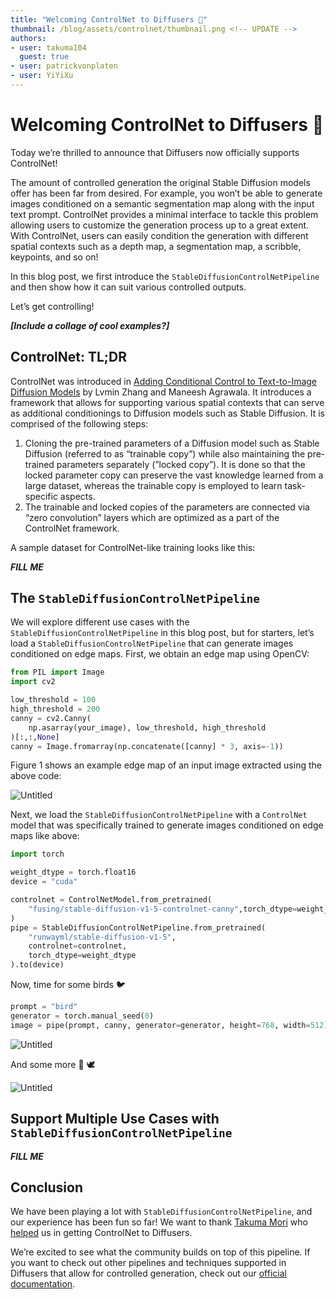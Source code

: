 ```yaml
---
title: "Welcoming ControlNet to Diffusers 🧨" 
thumbnail: /blog/assets/controlnet/thumbnail.png <!-- UPDATE -->
authors:
- user: takuma104
  guest: true
- user: patrickvonplaten
- user: YiYiXu
---
```


# Welcoming ControlNet to Diffusers 🧨

<!-- {blog_metadata} -->
<!-- {authors} -->

Today we’re thrilled to announce that Diffusers now officially supports ControlNet!

The amount of controlled generation the original Stable Diffusion models offer has been far from desired. For example, you won’t be able to generate images conditioned on a semantic segmentation map along with the input text prompt. ControlNet provides a minimal interface to tackle this problem allowing users to customize the generation process up to a great extent. With ControlNet, users can easily condition the generation with different spatial contexts such as a depth map, a segmentation map, a scribble, keypoints, and so on! 

In this blog post, we first introduce the `StableDiffusionControlNetPipeline` and then show how it can suit various controlled outputs. 

Let’s get controlling! 

***[Include a collage of cool examples?]***

## ControlNet: TL;DR

ControlNet was introduced in [Adding Conditional Control to Text-to-Image Diffusion Models](https://arxiv.org/abs/2302.05543) by Lvmin Zhang and Maneesh Agrawala. It introduces a framework that allows for supporting various spatial contexts that can serve as additional conditionings to Diffusion models such as Stable Diffusion. It is comprised of the following steps:

1. Cloning the pre-trained parameters of a Diffusion model such as Stable Diffusion (referred to as “trainable copy”) while also maintaining the pre-trained parameters separately (”locked copy”). It is done so that the locked parameter copy can preserve the vast knowledge learned from a large dataset, whereas the trainable copy is employed to learn task-specific aspects. 
2. The trainable and locked copies of the parameters are connected via “zero convolution” layers which are optimized as a part of the ControlNet framework.  

A sample dataset for ControlNet-like training looks like this:

***FILL ME***

## The `StableDiffusionControlNetPipeline`

We will explore different use cases with the `StableDiffusionControlNetPipeline` in this blog post, but for starters, let’s load a `StableDiffusionControlNetPipeline` that can generate images conditioned on edge maps. First, we obtain an edge map using OpenCV:

```python
from PIL import Image
import cv2

low_threshold = 100
high_threshold = 200
canny = cv2.Canny(
    np.asarray(your_image), low_threshold, high_threshold
)[:,:,None]
canny = Image.fromarray(np.concatenate([canny] * 3, axis=-1))
```

Figure 1 shows an example edge map of an input image extracted using the above code:

![Untitled](Welcoming%20ControlNet%20to%20Diffusers%20%F0%9F%A7%A8%2017940f83b8574c60b30cbb47888ae3f0/Untitled.png)

Next, we load the `StableDiffusionControlNetPipeline` with a `ControlNet` model that was specifically trained to generate images conditioned on edge maps like above:

```python
import torch 

weight_dtype = torch.float16
device = "cuda"

controlnet = ControlNetModel.from_pretrained(
    "fusing/stable-diffusion-v1-5-controlnet-canny",torch_dtype=weight_dtype
)
pipe = StableDiffusionControlNetPipeline.from_pretrained(
    "runwayml/stable-diffusion-v1-5", 
    controlnet=controlnet,
    torch_dtype=weight_dtype
).to(device)
```

Now, time for some birds 🐦

```python
prompt = "bird"
generator = torch.manual_seed(0)
image = pipe(prompt, canny, generator=generator, height=768, width=512).images[0]
```

![Untitled](Welcoming%20ControlNet%20to%20Diffusers%20%F0%9F%A7%A8%2017940f83b8574c60b30cbb47888ae3f0/Untitled%201.png)

And some more 🦅 🕊️

![Untitled](Welcoming%20ControlNet%20to%20Diffusers%20%F0%9F%A7%A8%2017940f83b8574c60b30cbb47888ae3f0/Untitled%202.png)

## Support Multiple Use Cases with `StableDiffusionControlNetPipeline`

***FILL ME***

## Conclusion

We have been playing a lot with `StableDiffusionControlNetPipeline`, and our experience has been fun so far! We want to thank [Takuma Mori](https://github.com/takuma104) who [helped](https://github.com/huggingface/diffusers/pull/2407) us in getting ControlNet to Diffusers. 

We’re excited to see what the community builds on top of this pipeline. If you want to check out other pipelines and techniques supported in Diffusers that allow for controlled generation, check out our [official documentation](https://huggingface.co/docs/diffusers/main/en/using-diffusers/controlling_generation).